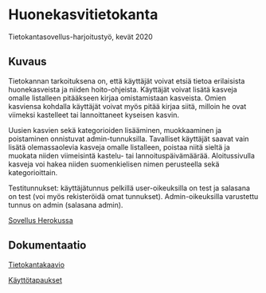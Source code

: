 # Huonekasvitietokanta

Tietokantasovellus-harjoitustyö, kevät 2020

## Kuvaus

Tietokannan tarkoituksena on, että käyttäjät voivat etsiä tietoa erilaisista huonekasveista ja niiden hoito-ohjeista. Käyttäjät voivat lisätä kasveja omalle listalleen pitääkseen kirjaa omistamistaan kasveista. Omien kasviensa kohdalla käyttäjät voivat myös pitää kirjaa siitä, milloin he ovat viimeksi kastelleet tai lannoittaneet kyseisen kasvin. 

Uusien kasvien sekä kategorioiden lisääminen, muokkaaminen ja poistaminen onnistuvat admin-tunnuksilla. Tavalliset käyttäjät saavat vain lisätä olemassaolevia kasveja omalle listalleen, poistaa niitä sieltä ja muokata niiden viimeisintä kastelu- tai lannoituspäivämäärää. Aloitussivulla kasveja voi hakea niiden suomenkielisen nimen perusteella sekä kategorioittain. 

Testitunnukset: käyttäjätunnus pelkillä user-oikeuksilla on test ja salasana on test (voi myös rekisteröidä omat tunnukset).
Admin-oikeuksilla varustettu tunnus on admin (salasana admin).

[Sovellus Herokussa](https://tsoha-huonekasvitietokanta.herokuapp.com/)

## Dokumentaatio

[Tietokantakaavio](https://github.com/sumuh/Huonekasvitietokanta/blob/master/dokumentaatio/Tietokantakaavio_eng.png)

[Käyttötapaukset](https://github.com/sumuh/Huonekasvitietokanta/blob/master/dokumentaatio/K%C3%A4ytt%C3%B6tapaukset.md)
